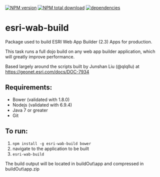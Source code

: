 [![NPM version](https://img.shields.io/npm/v/esri-wab-build.svg)](https://www.npmjs.com/package/esri-wab-build) [![NPM total download](https://img.shields.io/npm/dt/esri-wab-build.svg)](https://www.npmjs.com/package/esri-wab-build) [![dependencies](https://david-dm.org/gbochenek/esri-wab-build.svg)](https://david-dm.org/gbochenek/esri-wab-build)



# esri-wab-build
Package used to build ESRI Web App Builder (2.3) Apps for production.

This task runs a full dojo build on any web app builder application, which will greatly improve performance.

Based largely around the scripts built by Junshan Liu (@qlqllu) at https://geonet.esri.com/docs/DOC-7934

## Requirements:
* Bower (validated with 1.8.0)
* Nodejs (validated with 6.9.4)
* Java 7 or greater
* Git

## To run:
1. ```npm install -g esri-wab-build bower```
2. navigate to the application to be built
3. ```esri-wab-build```

The build output will be located in buildOut\app and compressed in buildOut\app.zip
